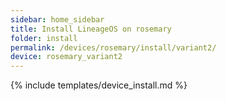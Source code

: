 ```yaml
---
sidebar: home_sidebar
title: Install LineageOS on rosemary
folder: install
permalink: /devices/rosemary/install/variant2/
device: rosemary_variant2
---
```

{% include templates/device_install.md %}
